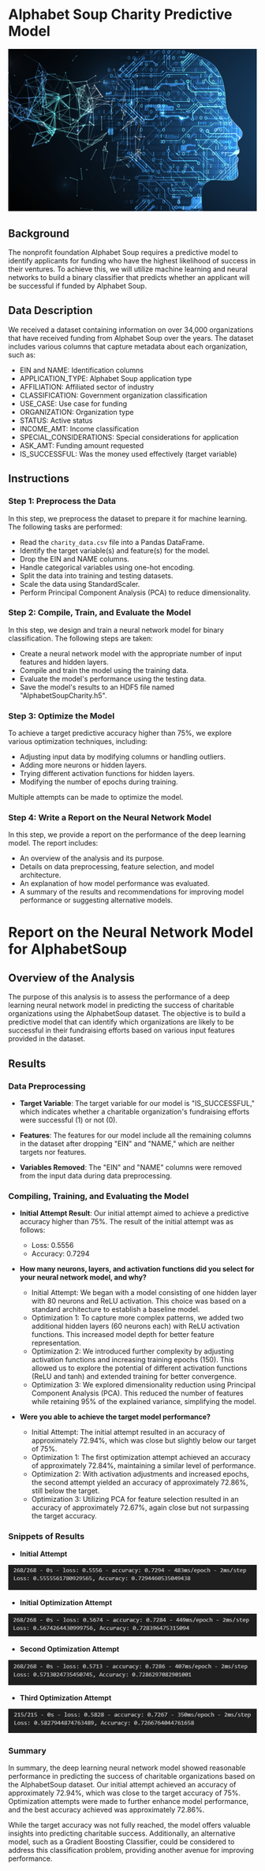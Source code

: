 # Alphabet Soup Charity Predictive Model

<p align="center">
  <img src="./images/header_image.PNG" alt="header"/>
</p>

## Background

The nonprofit foundation Alphabet Soup requires a predictive model to identify applicants for funding who have the highest likelihood of success in their ventures. To achieve this, we will utilize machine learning and neural networks to build a binary classifier that predicts whether an applicant will be successful if funded by Alphabet Soup.

## Data Description

We received a dataset containing information on over 34,000 organizations that have received funding from Alphabet Soup over the years. The dataset includes various columns that capture metadata about each organization, such as:

- EIN and NAME: Identification columns
- APPLICATION_TYPE: Alphabet Soup application type
- AFFILIATION: Affiliated sector of industry
- CLASSIFICATION: Government organization classification
- USE_CASE: Use case for funding
- ORGANIZATION: Organization type
- STATUS: Active status
- INCOME_AMT: Income classification
- SPECIAL_CONSIDERATIONS: Special considerations for application
- ASK_AMT: Funding amount requested
- IS_SUCCESSFUL: Was the money used effectively (target variable)

## Instructions

### Step 1: Preprocess the Data

In this step, we preprocess the dataset to prepare it for machine learning. The following tasks are performed:

- Read the `charity_data.csv` file into a Pandas DataFrame.
- Identify the target variable(s) and feature(s) for the model.
- Drop the EIN and NAME columns.
- Handle categorical variables using one-hot encoding.
- Split the data into training and testing datasets.
- Scale the data using StandardScaler.
- Perform Principal Component Analysis (PCA) to reduce dimensionality.

### Step 2: Compile, Train, and Evaluate the Model

In this step, we design and train a neural network model for binary classification. The following steps are taken:

- Create a neural network model with the appropriate number of input features and hidden layers.
- Compile and train the model using the training data.
- Evaluate the model's performance using the testing data.
- Save the model's results to an HDF5 file named "AlphabetSoupCharity.h5".

### Step 3: Optimize the Model

To achieve a target predictive accuracy higher than 75%, we explore various optimization techniques, including:

- Adjusting input data by modifying columns or handling outliers.
- Adding more neurons or hidden layers.
- Trying different activation functions for hidden layers.
- Modifying the number of epochs during training.

Multiple attempts can be made to optimize the model.

### Step 4: Write a Report on the Neural Network Model

In this step, we provide a report on the performance of the deep learning model. The report includes:

- An overview of the analysis and its purpose.
- Details on data preprocessing, feature selection, and model architecture.
- An explanation of how model performance was evaluated.
- A summary of the results and recommendations for improving model performance or suggesting alternative models.


# Report on the Neural Network Model for AlphabetSoup

## Overview of the Analysis

The purpose of this analysis is to assess the performance of a deep learning neural network model in predicting the success of charitable organizations using the AlphabetSoup dataset. The objective is to build a predictive model that can identify which organizations are likely to be successful in their fundraising efforts based on various input features provided in the dataset.

## Results

### Data Preprocessing

- **Target Variable**: The target variable for our model is "IS_SUCCESSFUL," which indicates whether a charitable organization's fundraising efforts were successful (1) or not (0).

- **Features**: The features for our model include all the remaining columns in the dataset after dropping "EIN" and "NAME," which are neither targets nor features.

- **Variables Removed**: The "EIN" and "NAME" columns were removed from the input data during data preprocessing.

### Compiling, Training, and Evaluating the Model

- **Initial Attempt Result**: Our initial attempt aimed to achieve a predictive accuracy higher than 75%. The result of the initial attempt was as follows:
  - Loss: 0.5556
  - Accuracy: 0.7294

- **How many neurons, layers, and activation functions did you select for your neural network model, and why?**
  - Initial Attempt: We began with a model consisting of one hidden layer with 80 neurons and ReLU activation. This choice was based on a standard architecture to establish a baseline model.
  - Optimization 1: To capture more complex patterns, we added two additional hidden layers (60 neurons each) with ReLU activation functions. This increased model depth for better feature representation.
  - Optimization 2: We introduced further complexity by adjusting activation functions and increasing training epochs (150). This allowed us to explore the potential of different activation functions (ReLU and tanh) and extended training for better convergence.
  - Optimization 3: We explored dimensionality reduction using Principal Component Analysis (PCA). This reduced the number of features while retaining 95% of the explained variance, simplifying the model.

- **Were you able to achieve the target model performance?**
  - Initial Attempt: The initial attempt resulted in an accuracy of approximately 72.94%, which was close but slightly below our target of 75%.
  - Optimization 1: The first optimization attempt achieved an accuracy of approximately 72.84%, maintaining a similar level of performance.
  - Optimization 2: With activation adjustments and increased epochs, the second attempt yielded an accuracy of approximately 72.86%, still below the target.
  - Optimization 3: Utilizing PCA for feature selection resulted in an accuracy of approximately 72.67%, again close but not surpassing the target accuracy.


### Snippets of Results

- **Initial Attempt**
<p align="center">
  <img src="./images/initial_attempt_result.JPG" alt="initial_attempt_result"/>
</p>

- **Initial Optimization Attempt**
<p align="center">
  <img src="./images/initial_optimization_result.JPG" alt="initial_optimization_result"/>
</p>

- **Second Optimization Attempt**

<p align="center">
  <img src="./images/second_optimization_result.JPG" alt="second_optimization_result"/>
</p>

- **Third Optimization Attempt**

<p align="center">
  <img src="./images/third_optimization_result.JPG" alt="third_optimization_result"/>
</p>



### Summary

In summary, the deep learning neural network model showed reasonable performance in predicting the success of charitable organizations based on the AlphabetSoup dataset. Our initial attempt achieved an accuracy of approximately 72.94%, which was close to the target accuracy of 75%. Optimization attempts were made to further enhance model performance, and the best accuracy achieved was approximately 72.86%.

While the target accuracy was not fully reached, the model offers valuable insights into predicting charitable success. Additionally, an alternative model, such as a Gradient Boosting Classifier, could be considered to address this classification problem, providing another avenue for improving performance.


